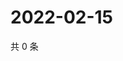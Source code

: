 # 2022-02-15

共 0 条

<!-- BEGIN WEIBO -->
<!-- 最后更新时间 Tue Feb 15 2022 22:13:11 GMT+0800 (China Standard Time) -->

<!-- END WEIBO -->
